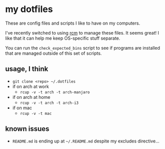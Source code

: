 # my dotfiles

These are config files and scripts I like to have on my computers.

I've recently switched to using [rcm](https://github.com/thoughtbot/rcm) to
manage these files. It seems great! I like that it can help me keep OS-specific
stuff separate.

You can run the `check_expected_bins` script to see if programs are installed
that are managed outside of this set of scripts.

## usage, I think

* `git clone <repo> ~/.dotfiles`
* if on arch at work
  * `rcup -v -t arch -t arch-manjaro`
* if on arch at home
  * `rcup -v -t arch -t arch-i3`
* if on mac
  * `rcup -v -t mac`

## known issues

* `README.md` is ending up at `~/.README.md` despite my excludes directive...
